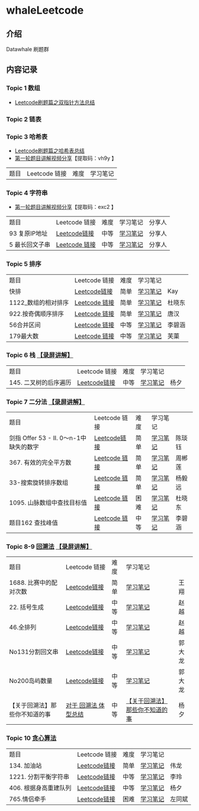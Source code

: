 # whaleLeetcode

## 介绍

Datawhale 刷题群

## 内容记录

### Topic 1 数组

- [Leetcode刷题篇之双指针方法总结](https://gitee.com/km601/whaleLeetcode/blob/main/Topic2_List/双指针方法总结.pdf)

### Topic 2 链表


### Topic 3 哈希表

- [Leetcode刷题篇之哈希表总结](https://gitee.com/km601/whaleLeetcode/blob/main/Topic3_hash/readme.md)
- [第一轮题目讲解视频分享](链接：https://pan.baidu.com/s/1GN5EFgoq_4Lsh19AMAJwyQ)【提取码：vh9y 】

<table>
    <tr>
        <td>题目</td>
        <td>Leetcode 链接</td>
        <td>难度</td>
        <td>学习笔记</td>
    </tr>
</table>

### Topic 4 字符串

- [第一轮题目讲解视频分享](链接：https://pan.baidu.com/s/1Wfbs9mpEq-knOtuNqhxv9w)【提取码：exc2 】

<table>
    <tr>
        <td>题目</td>
        <td>Leetcode 链接</td>
        <td>难度</td>
        <td>学习笔记</td>
        <td>分享人</td>
    </tr>
    <tr>
        <td>93 复原IP地址</td>
        <td>
            <a href="https://leetcode-cn.com/problems/restore-ip-addresses/">Leetcode链接</a>
        </td>
        <td>中等</td>
        <td>
            <a href="https://gitee.com/km601/whaleLeetcode/blob/main/Topic4_string/93复原IP地址.md">学习笔记</a>
        </td>
        <td>分享人</td>
    </tr>
    <tr>
        <td>5 最长回文子串</td>
        <td>
            <a href="https://leetcode-cn.com/problems/longest-palindromic-substring/">Leetcode 链接</a>
        </td>
        <td>中等</td>
        <td>
            <a href="https://gitee.com/km601/whaleLeetcode/blob/main/Topic4_string/5最长回文子串.pdf">学习笔记</a>
        </td>
        <td>分享人</td>
    </tr>
</table>

### Topic 5 排序

<table>
    <tr>
        <td>题目</td>
        <td>Leetcode 链接</td>
        <td>难度</td>
        <td>学习笔记</td>
    </tr>
    <tr>
        <td>快排</td>
        <td>
            <a href="#">Leetcode链接</a>
        </td>
        <td>简单</td>
        <td>
            <a href="https://gitee.com/km601/whaleLeetcode/blob/main/Topic5_sorted/QuickSort.ipynb">学习笔记</a>
        </td>
        <td>Kay</td>
    </tr>
    <tr>
        <td>1122_数组的相对排序</td>
        <td>
            <a href="https://leetcode-cn.com/problems/relative-sort-array/">Leetcode 链接</a>
        </td>
        <td>简单</td>
        <td>
            <a href="https://gitee.com/km601/whaleLeetcode/blob/main/Topic5_sorted/1122_数组的相对排序.md">学习笔记</a>
        </td>
        <td>杜晓东</td>
    </tr>
    <tr>
        <td>922.按奇偶顺序排序</td>
        <td>
            <a href="https://leetcode-cn.com/problems/sort-array-by-parity/">Leetcode 链接</a>
        </td>
        <td>简单</td>
        <td>
            <a href="https://gitee.com/km601/whaleLeetcode/blob/main/Topic5_sorted/922.按奇偶顺序排序.md">学习笔记</a>
        </td>
        <td>唐汉</td>
    </tr>
    <tr>
        <td>56合并区间</td>
        <td>
            <a href="https://leetcode-cn.com/problems/merge-intervals/">Leetcode 链接</a>
        </td>
        <td>中等</td>
        <td>
            <a href="https://gitee.com/km601/whaleLeetcode/blob/main/Topic5_sorted/56合并区间.md">学习笔记</a>
        </td>
        <td>李碧涵</td>
    </tr>
    <tr>
        <td>179最大数</td>
        <td>
            <a href="https://leetcode-cn.com/problems/largest-number/">Leetcode 链接</a>
        </td>
        <td>中等</td>
        <td>
            <a href="https://gitee.com/km601/whaleLeetcode/blob/main/Topic5_sorted/179最大数.pdf">学习笔记</a>
        </td>
        <td>芙蕖</td>
    </tr> 
</table>

### Topic 6 栈  [【录屏讲解】](https://datawhale.feishu.cn/file/boxcnhP8vjvJfPhFMeU8Cvx2Qpg)

<table>
    <tr>
        <td>题目</td>
        <td>Leetcode 链接</td>
        <td>难度</td>
        <td>学习笔记</td>
    </tr>
    <tr>
        <td>145. 二叉树的后序遍历</td>
        <td>
            <a href="https://leetcode-cn.com/problems/binary-tree-postorder-traversal/">Leetcode链接</a>
        </td>
        <td>中等</td>
        <td>
            <a href="https://gitee.com/km601/whaleLeetcode/blob/main/Topic6_stack/后序遍历.png">学习笔记</a>
        </td>
        <td>杨夕</td>
    </tr>
</table>

### Topic 7 二分法  [【录屏讲解】](https://datawhale.feishu.cn/file/boxcnhP8vjvJfPhFMeU8Cvx2Qpg)

<table>
    <tr>
        <td>题目</td>
        <td>Leetcode 链接</td>
        <td>难度</td>
        <td>学习笔记</td>
    </tr>
    <tr>
        <td>剑指 Offer 53 - II. 0～n-1中缺失的数字</td>
        <td>
            <a href="https://leetcode-cn.com/problems/que-shi-de-shu-zi-lcof/">Leetcode链接</a>
        </td>
        <td>简单</td>
        <td>
            <a href="https://gitee.com/km601/whaleLeetcode/blob/main/Topic7_binary_selected/剑指Offer53-II.0～n-1中缺失的数字.pdf">学习笔记</a>
        </td>
        <td>陈琰钰</td>
    </tr>
    <tr>
        <td>367. 有效的完全平方数</td>
        <td>
            <a href="https://leetcode-cn.com/problems/valid-perfect-square/">Leetcode 链接</a>
        </td>
        <td>简单</td>
        <td>
            <a href="https://gitee.com/km601/whaleLeetcode/blob/main/Topic7_binary_selected/367有效的完全平方数.pdf">学习笔记</a>
        </td>
        <td>周郴莲</td>
    </tr>
    <tr>
        <td>33-搜索旋转排序数组</td>
        <td>
            <a href="https://leetcode-cn.com/problems/search-in-rotated-sorted-array/">Leetcode 链接</a>
        </td>
        <td>简单</td>
        <td>
            <a href="https://gitee.com/km601/whaleLeetcode/blob/main/Topic7_binary_selected/33-搜索旋转排序数组.md">学习笔记</a>
        </td>
        <td>杨毅远</td>
    </tr>
    <tr>
        <td>1095. 山脉数组中查找目标值</td>
        <td>
            <a href="https://leetcode-cn.com/problems/find-in-mountain-array/">Leetcode 链接</a>
        </td>
        <td>困难</td>
        <td>
            <a href="https://gitee.com/km601/whaleLeetcode/blob/main/Topic7_binary_selected/Leetcode1095山脉数组中查找目标值.pdf">学习笔记</a>
        </td>
        <td>杜晓东</td>
    </tr>
    <tr>
        <td>题目162 查找峰值</td>
        <td>
            <a href="https://leetcode-cn.com/problems/largest-number/">Leetcode 链接</a>
        </td>
        <td>中等</td>
        <td>
            <a href="https://gitee.com/km601/whaleLeetcode/blob/main/Topic7_binary_selected/题目162查找峰值.md">学习笔记</a>
        </td>
        <td>李碧涵</td>
    </tr> 
</table>

### Topic 8-9  [回溯法](https://gitee.com/km601/whaleLeetcode/blob/main/Topic8_Back_tracking/readme.md)  [【录屏讲解】](https://datawhale.feishu.cn/file/boxcnhP8vjvJfPhFMeU8Cvx2Qpg)

<table>
    <tr>
        <td>题目</td>
        <td>Leetcode 链接</td>
        <td>难度</td>
        <td>学习笔记</td>
    </tr>
    <tr>
        <td>1688. 比赛中的配对次数</td>
        <td>
            <a href="https://leetcode-cn.com/problems/shu-zu-zhong-shu-zi-chu-xian-de-ci-shu-lcof">Leetcode链接</a>
        </td>
        <td>简单</td>
        <td>
            <a href="https://gitee.com/km601/whaleLeetcode/blob/main/Topic8_Back_tracking/No1688比赛中的配对次数.py">学习笔记</a>
        </td>
        <td>王翔</td>
    </tr>
    <tr>
        <td>22. 括号生成</td>
        <td>
            <a href="https://leetcode-cn.com/problems/generate-parentheses/">Leetcode链接</a>
        </td>
        <td>中等</td>
        <td>
            <a href="https://gitee.com/km601/whaleLeetcode/blob/main/Topic8_Back_tracking/No22_GenerateParentheses.md">学习笔记</a>
        </td>
        <td>赵越</td>
    </tr>
    <tr>
        <td>46.全排列</td>
        <td>
            <a href="https://leetcode-cn.com/problems/permutations/">Leetcode链接</a>
        </td>
        <td>中等</td>
        <td>
            <a href="https://gitee.com/km601/whaleLeetcode/blob/main/Topic8_Back_tracking/No46_Permutations.java">学习笔记</a>
        </td>
        <td>赵越</td>
    </tr>
    <tr>
        <td>No131分割回文串</td>
        <td>
            <a href="https://leetcode-cn.com/problems/palindrome-partitioning/">Leetcode链接</a>
        </td>
        <td>中等</td>
        <td>
            <a href="https://gitee.com/km601/whaleLeetcode/blob/main/Topic8_Back_tracking/No131分割回文串.md">学习笔记</a>
        </td>
        <td> 郭大龙</td>
    </tr>
    <tr>
        <td>No200岛屿数量</td>
        <td>
            <a href="https://leetcode-cn.com/problems/number-of-islands/">Leetcode链接</a>
        </td>
        <td>中等</td>
        <td>
            <a href="https://gitee.com/km601/whaleLeetcode/blob/main/Topic8_Back_tracking/No200岛屿数量.pdf">学习笔记</a>
        </td>
        <td> 郭大龙</td>
    </tr>
    <tr>
        <td>【关于回溯法】那些你不知道的事</td>
        <td>
            <a href="#">对于 回溯法 体型总结</a>
        </td>
        <td>中等</td>
        <td>
            <a href="https://gitee.com/km601/whaleLeetcode/blob/main/Topic8_Back_tracking/readme.md">【关于回溯法】那些你不知道的事</a>
        </td>
        <td> 杨夕</td>
    </tr>
</table>

### Topic 10  [贪心算法](Toppic10_greedy)  

<table>
    <tr>
        <td>题目</td>
        <td>Leetcode 链接</td>
        <td>难度</td>
        <td>学习笔记</td>
    </tr>
    <tr>
        <td>134. 加油站</td>
        <td>
            <a href="https://leetcode-cn.com/problems/gas-station">Leetcode链接</a>
        </td>
        <td>简单</td>
        <td>
            <a href="Toppic10_greedy/134..pdf">学习笔记</a>
        </td>
        <td>伟龙</td>
    </tr>
    <tr>
        <td>1221. 分割平衡字符串</td>
        <td>
            <a href="https://leetcode-cn.com/problems/split-a-string-in-balanced-strings">Leetcode链接</a>
        </td>
        <td>中等</td>
        <td>
            <a href="Toppic10_greedy/1221.pdf">学习笔记</a>
        </td>
        <td>李玲</td>
    </tr>
    <tr>
        <td>406. 根据身高重建队列</td>
        <td>
            <a href="https://leetcode-cn.com/problems/queue-reconstruction-by-height">Leetcode链接</a>
        </td>
        <td>中等</td>
        <td>
            <a href="Toppic10_greedy/T406_reconstructQueue/readme.md">学习笔记</a>
        </td>
        <td>杨夕</td>
    </tr>
    <tr>
        <td>765.情侣牵手</td>
        <td>
            <a href="https://leetcode-cn.com/problems/couples-holding-hands">Leetcode链接</a>
        </td>
        <td>困难</td>
        <td>
            <a href="Toppic10_greedy/765.情侣牵手.pdf">学习笔记</a>
        </td>
        <td> 左同斌</td>
    </tr>
</table>